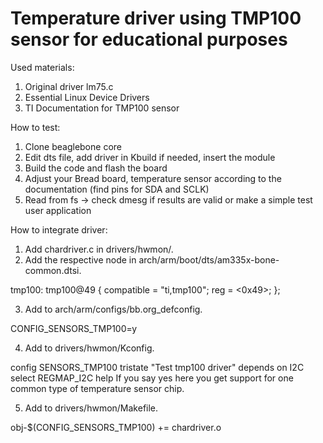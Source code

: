 # **Temperature driver using TMP100 sensor for educational purposes**

Used materials:

1. Original driver lm75.c
2. Essential Linux Device Drivers
3. TI Documentation for TMP100 sensor

How to test:

1. Clone beaglebone core
2. Edit dts file, add driver in Kbuild if needed, insert the module
3. Build the code and flash the board
4. Adjust your Bread board, temperature sensor according to the documentation (find pins for SDA and SCLK)
5. Read from fs -> check dmesg if results are valid or make a simple test user application

How to integrate driver:
1. Add chardriver.c in drivers/hwmon/.
2. Add the respective node in arch/arm/boot/dts/am335x-bone-common.dtsi.

tmp100: tmp100@49 {
               compatible = "ti,tmp100";
               reg = <0x49>;
};

3. Add to arch/arm/configs/bb.org_defconfig.

CONFIG_SENSORS_TMP100=y

4. Add to drivers/hwmon/Kconfig.

config SENSORS_TMP100
       tristate "Test tmp100 driver"
       depends on I2C
       select REGMAP_I2C
       help
         If you say yes here you get support for one common type of
         temperature sensor chip.

5. Add to drivers/hwmon/Makefile.

obj-$(CONFIG_SENSORS_TMP100)   += chardriver.o
